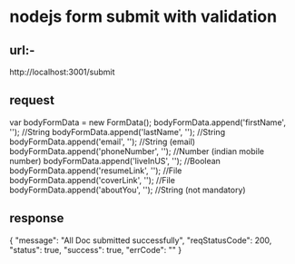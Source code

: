 # nodejs form submit with validation
## url:- 
http://localhost:3001/submit
## request
var bodyFormData = new FormData();
bodyFormData.append('firstName', ''); //String
bodyFormData.append('lastName', ''); //String
bodyFormData.append('email', ''); //String (email)
bodyFormData.append('phoneNumber', ''); //Number (indian mobile number)
bodyFormData.append('liveInUS', ''); //Boolean
bodyFormData.append('resumeLink', ''); //File
bodyFormData.append('coverLink', ''); //File
bodyFormData.append('aboutYou', ''); //String (not mandatory)

## response
{
    "message": "All Doc submitted successfully",
    "reqStatusCode": 200,
    "status": true,
    "success": true,
    "errCode": ""
}
